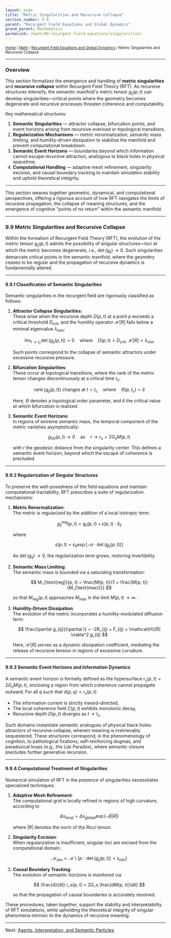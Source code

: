 ```yaml
---
layout: page
title: "Metric Singularities and Recursive Collapse"
section_number: 9.9
parent: "Recurgent Field Equations and Global Dynamics"
grand_parent: Mathematics
permalink: /math/09-recurgent-field-equations/singularities/
---
```


<small>[Home](/) / [Math](/math/) / [Recurgent Field Equations and Global Dynamics](/math/09-recurgent-field-equations/) / Metric Singularities and Recursive Collapse</small>

---

### Overview

This section formalizes the emergence and handling of **metric singularities** and **recursive collapse** within Recurgent Field Theory (RFT). As recursive structures intensify, the semantic manifold's metric tensor $g_{ij}(p,t)$ can develop singularities—critical points where the geometry becomes degenerate and recursive processes threaten coherence and computability.

Key mathematical structures:
1. **Semantic Singularities** — attractor collapse, bifurcation points, and event horizons arising from recursive overload or topological transitions.
2. **Regularization Mechanisms** — metric renormalization, semantic mass limiting, and humility-driven dissipation to stabilize the manifold and prevent computational breakdown.
3. **Semantic Event Horizons** — boundaries beyond which information cannot escape recursive attraction, analogous to black holes in physical spacetime.
4. **Computational Handling** — adaptive mesh refinement, singularity excision, and causal boundary tracking to maintain simulation stability and uphold theoretical integrity.

---

This section weaves together geometric, dynamical, and computational perspectives, offering a rigorous account of how RFT navigates the limits of recursive propagation, the collapse of meaning structures, and the emergence of cognitive "points of no return" within the semantic manifold.

---

### **9.9 Metric Singularities and Recursive Collapse**

Within the formalism of Recurgent Field Theory (RFT), the evolution of the metric tensor $g_{ij}(p, t)$ admits the possibility of singular structures—loci at which the metric becomes degenerate, i.e., $\det(g_{ij}) \to 0$. Such singularities demarcate critical points in the semantic manifold, where the geometry ceases to be regular and the propagation of recursive dynamics is fundamentally altered.

---

#### **9.9.1 Classification of Semantic Singularities**

Semantic singularities in the recurgent field are rigorously classified as follows:

1. **Attractor Collapse Singularities**:  
   These arise when the recursive depth $D(p, t)$ at a point $p$ exceeds a critical threshold $D_{\text{crit}}$, and the humility operator $\mathcal{H}[R]$ falls below a minimal eigenvalue $\lambda_{\text{min}}$:

   $$
   \lim_{t \to t_c} \det(g_{ij}(p, t)) = 0 \quad \text{where} \quad D(p, t) > D_{\text{crit}},\ \mathcal{H}[R] < \lambda_{\text{min}}
   $$

   Such points correspond to the collapse of semantic attractors under excessive recursive pressure.

2. **Bifurcation Singularities**:  
   These occur at topological transitions, where the rank of the metric tensor changes discontinuously at a critical time $t_c$:

   $$
   \operatorname{rank}(g_{ij}(p, t)) \ \text{changes at} \ t = t_c \quad \text{where} \quad \Theta(p, t_c) = \delta
   $$

   Here, $\Theta$ denotes a topological order parameter, and $\delta$ the critical value at which bifurcation is realized.

3. **Semantic Event Horizons**:  
   In regions of extreme semantic mass, the temporal component of the metric vanishes asymptotically:

   $$
   g_{00}(p, t) \to 0 \quad \text{as} \quad r \to r_s = 2G_s M(p, t)
   $$

   with $r$ the geodesic distance from the singularity center. This defines a semantic event horizon, beyond which the escape of coherence is precluded.

---

#### **9.9.2 Regularization of Singular Structures**

To preserve the well-posedness of the field equations and maintain computational tractability, RFT prescribes a suite of regularization mechanisms:

1. **Metric Renormalization**:  
   The metric is regularized by the addition of a local isotropic term:

   $$
   g_{ij}^{\text{reg}}(p, t) = g_{ij}(p, t) + \epsilon(p, t) \cdot \delta_{ij}
   $$

   where

   $$
   \epsilon(p, t) = \epsilon_0 \exp\left[-\alpha \cdot \det(g_{ij}(p, t))\right]
   $$

   As $\det(g_{ij}) \to 0$, the regularization term grows, restoring invertibility.

2. **Semantic Mass Limiting**:  
   The semantic mass is bounded via a saturating transformation:

   $$
   M_{\text{reg}}(p, t) = \frac{M(p, t)}{1 + \frac{M(p, t)}{M_{\text{max}}}}
   $$

   so that $M_{\text{reg}}(p, t)$ approaches $M_{\text{max}}$ in the limit $M(p, t) \to \infty$.

3. **Humility-Driven Dissipation**:  
   The evolution of the metric incorporates a humility-modulated diffusion term:

   $$
   \frac{\partial g_{ij}}{\partial t} = -2R_{ij} + F_{ij} + \mathcal{H}[R] \nabla^2 g_{ij}
   $$

   Here, $\mathcal{H}[R]$ serves as a dynamic dissipation coefficient, mediating the release of recursive tension in regions of excessive curvature.

---

#### **9.9.3 Semantic Event Horizons and Information Dynamics**

A semantic event horizon is formally defined as the hypersurface $r_s(p, t) = 2G_s M(p, t)$, enclosing a region from which coherence cannot propagate outward. For all $q$ such that $d(p, q) < r_s(p, t)$:
- The information current is strictly inward-directed,
- The local coherence field $C(p, t)$ exhibits monotonic decay,
- Recursive depth $D(p, t)$ diverges as $t \to t_c$.

Such domains instantiate semantic analogues of physical black holes: attractors of recursive collapse, wherein meaning is irretrievably sequestered. These structures correspond, in the phenomenology of cognition, to pathological fixations, self-reinforcing dogmas, and paradoxical loops (e.g., the Liar Paradox), where semantic closure precludes further generative recursion.

---

#### **9.9.4 Computational Treatment of Singularities**

Numerical simulation of RFT in the presence of singularities necessitates specialized techniques:

1. **Adaptive Mesh Refinement**:  
   The computational grid is locally refined in regions of high curvature, according to

   $$
   \Delta x_{\text{local}} = \Delta x_{\text{global}} \exp(-\beta |R|)
   $$

   where $|R|$ denotes the norm of the Ricci tensor.

2. **Singularity Excision**:  
   When regularization is insufficient, singular loci are excised from the computational domain:

   $$
   \mathcal{M}_{\text{sim}} = \mathcal{M} \setminus \{p : \det(g_{ij}(p, t)) < \epsilon_{\text{min}}\}
   $$

3. **Causal Boundary Tracking**:  
   The evolution of semantic horizons is monitored via

   $$
   \frac{d}{dt} r_s(p, t) = 2G_s \frac{dM(p, t)}{dt}
   $$

   so that the propagation of causal boundaries is accurately resolved.

These procedures, taken together, support the stability and interpretability of RFT simulations, while upholding the theoretical integrity of singular phenomena intrinsic to the dynamics of recursive meaning.

---

Next: [Agents, Interpretation, and Semantic Particles](/math/09-recurgent-field-equations/agents-and-interpretation/)
